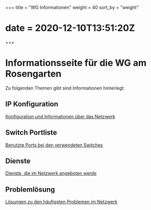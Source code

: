 +++
title = "WG Informationen"
weight = 40
sort_by = "weight"
# date = 2020-12-10T13:51:20Z
+++

# Informationsseite für die WG am Rosengarten

Zu folgenden Themen gibt sind Informationen hinterlegt:

## IP Konfiguration

[Konfiguration und Informationen über das Netzwerk](@/wg/ip.md)

## Switch Portliste

[Benutzte Ports bei den verwendeten Switches](@/wg/switch.md)

## Dienste

[Dienste, die im Netzwerk angeboten werde](@/wg/dienste.md)

## Problemlösung

[Lösungen zu den häufigsten Problemen im Netzwerk](@/wg/probleme.md)
